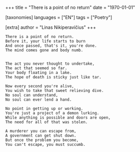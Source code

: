 +++
title = "There is a point of no return"
date = "1970-01-01"

[taxonomies]
languages = ["EN"]
tags = ["Poetry"]

[extra]
author = "Linas Nikiperavičius"
+++
```
There is a point of no return.
Before it, your life starts to burn
And once passed, that's it, you're done.
The mind comes gone and body numb.
```
<!-- more -->
```

The act you never thought to undertake,
The act that seemed so far.
Your body floating in a lake.
The hope of death is sticky just like tar.

Now every second you're alive,
You wish to take that sweet relieving dive.
No soul can understand,
No soul can ever lend a hand.

No point in getting up or working.
You're just a project of a demon lurking.
While anything is possible and doors are open,
The need for all of that was stolen.

A murderer you can escape from,
A government can get shut down.
But once the problem you become,
You can't escape, you must succumb.
```
